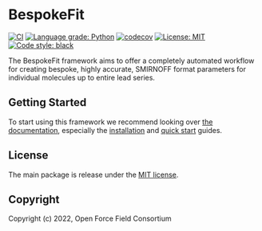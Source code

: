 BespokeFit
==============================
[//]: # (Badges)
[![CI](https://github.com/openforcefield/openff-bespokefit/actions/workflows/CI.yaml/badge.svg)](https://github.com/openforcefield/openff-bespokefit/actions/workflows/CI.yaml)
[![Language grade: Python](https://img.shields.io/lgtm/grade/python/g/openforcefield/openff-bespokefit.svg?logo=lgtm&logoWidth=18)](https://lgtm.com/projects/g/openforcefield/openff-bespokefit/context:python)
[![codecov](https://codecov.io/gh/openforcefield/openff-bespokefit/branch/main/graph/badge.svg)](https://codecov.io/gh/openforcefield/openff-bespokefit/branch/main)
[![License: MIT](https://img.shields.io/badge/License-MIT-yellow.svg)](https://opensource.org/licenses/MIT)
[![Code style: black](https://img.shields.io/badge/code%20style-black-000000.svg)](https://github.com/psf/black)

The BespokeFit framework aims to offer a completely automated workflow for creating bespoke, highly accurate, SMIRNOFF 
format parameters for individual molecules up to entire lead series.

## Getting Started

To start using this framework we recommend looking over [the documentation](https://openff-bespokefit.readthedocs.io/en/latest/index.html),
especially the [installation](https://openff-bespokefit.readthedocs.io/en/latest/getting-started/installation.html) and 
[quick start](https://openff-bespokefit.readthedocs.io/en/latest/getting-started/quick-start.html) guides.

## License

The main package is release under the [MIT license](LICENSE). 

## Copyright

Copyright (c) 2022, Open Force Field Consortium
